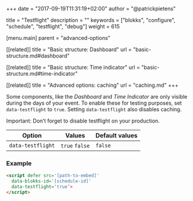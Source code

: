 +++
date            = "2017-09-19T11:31:19+02:00"
author          = "@patrickpietens"

title           = "Testflight"
description     = ""
keywords        = ["blokks", "configure", "schedule", "testflight", "debug"]
weight          = 615

[menu.main]
parent          = "advanced-options"

[[related]]
title = "Basic structure: Dashboard"
url = "basic-structure.md#dashboard"

[[related]]
title = "Basic structure: Time indicator"
url = "basic-structure.md#time-indicator"

[[related]]
title = "Advanced options: caching"
url = "caching.md"
+++

Some components, like the *Dashboard* and *Time Indicator* are only visible during the days of your event. To enable these for testing purposes, set `data-testflight` to `true`. Setting `data-testflight` also disables caching.

<span class='note'>Important: Don’t forget to disable testflight on your production.</span>

| Option | Values | Default values |
|--------|--------|----------------|
| `data-testflight` | `true` `false` | `false` |

### Example

```html
<script	defer src='[path-to-embed]'
  data-blokks-id='[schedule-id]'
  data-testflight=‘true’>
</script>
```